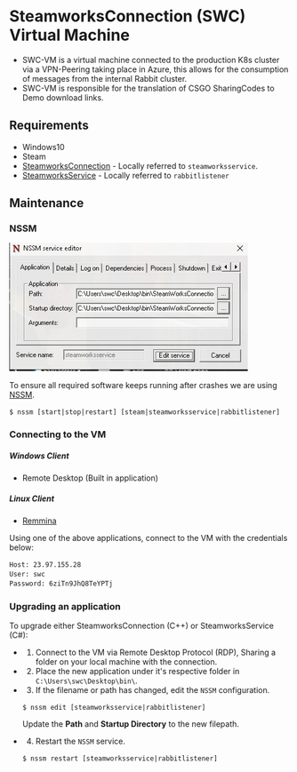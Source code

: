 # SteamworksConnection (SWC) Virtual Machine

- SWC-VM is a virtual machine connected to the production K8s cluster via a VPN-Peering taking place in Azure, this allows for the consumption of messages from the internal Rabbit cluster.
- SWC-VM is responsible for the translation of CSGO SharingCodes to Demo download links.

## Requirements
- Windows10
- Steam
- [SteamworksConnection](https://gitlab.com/mentorgg/csgo/SteamworksConnection) - Locally referred to `steamworksservice`.
- [SteamworksService](https://gitlab.com/mentorgg/csgo/steamworksservice) - Locally referred to `rabbitlistener`

## Maintenance

### NSSM


![NSSM Picture](images/nssm.png "NSSM")

To ensure all required software keeps running after crashes we are using [NSSM](https://nssm.cc/).

```shell
$ nssm [start|stop|restart] [steam|steamworksservice|rabbitlistener]
```

### Connecting to the VM

##### Windows Client
- Remote Desktop (Built in application)
##### Linux Client
- [Remmina](https://remmina.org/how-to-install-remmina/)

Using one of the above applications, connect to the VM with the credentials below:
```txt
Host: 23.97.155.28
User: swc
Password: 6ziTn9JhQ8TeYPTj
```

### Upgrading an application

To upgrade either SteamworksConnection (C++) or SteamworksService (C#):

- 1. Connect to the VM via Remote Desktop Protocol (RDP), Sharing a folder on your local machine with the connection.
- 2. Place the new application under it's respective folder in `C:\Users\swc\Desktop\bin\`.
- 3. If the filename or path has changed, edit the `NSSM` configuration.
    ```shell
    $ nssm edit [steamworksservice|rabbitlistener]
    ```
    Update the **Path** and **Startup Directory** to the new filepath.


- 4. Restart the `NSSM` service.
    ```shell
    $ nssm restart [steamworksservice|rabbitlistener]
    ```




